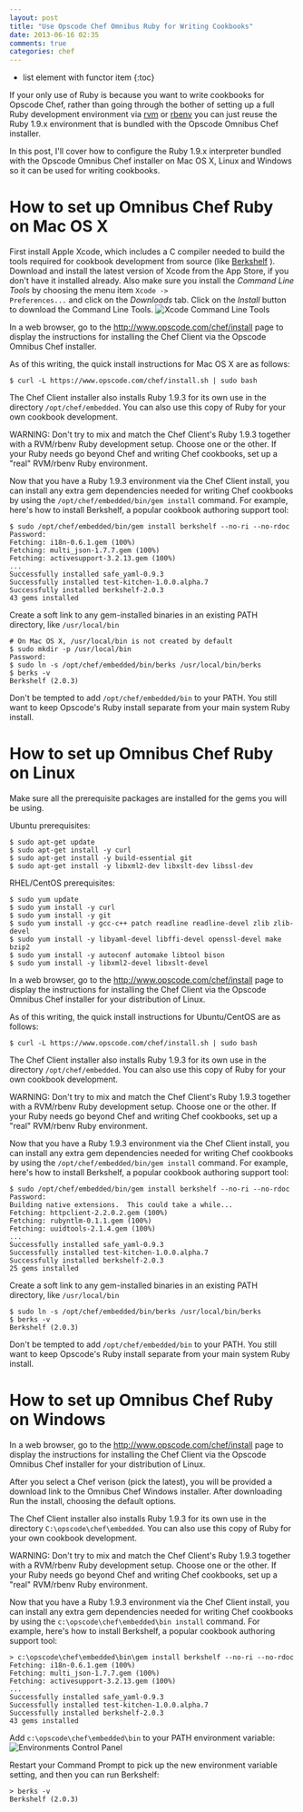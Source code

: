 ```yaml
---
layout: post
title: "Use Opscode Chef Omnibus Ruby for Writing Cookbooks"
date: 2013-06-16 02:35
comments: true
categories: chef
---
```

* list element with functor item
{:toc}

If your only use of Ruby is because you want to write cookbooks for Opscode
Chef, rather than going through the bother of setting up a full Ruby
development environment via [rvm](http://misheska.com/blog/2013/06/16/using-rvm-to-manage-multiple-versions-of-ruby/) or [rbenv](http://misheska.com/blog/2013/06/15/using-rbenv-to-manage-multiple-versions-of-ruby/)
you can just reuse the Ruby 1.9.x environment that is bundled with the
Opscode Omnibus Chef installer.

In this post, I'll cover how to configure the Ruby 1.9.x interpreter bundled
with the Opscode Omnibus Chef installer on Mac OS X, Linux and Windows so
it can be used for writing cookbooks.

How to set up Omnibus Chef Ruby on Mac OS X
===========================================
First install Apple Xcode, which includes a C compiler needed to build the
tools required for cookbook development from source (like
[Berkshelf](http://misheska.com/blog/2013/06/16/getting-started-writing-chef-cookbooks-the-berkshelf-way/) ).
Download and install the latest version of Xcode from the App Store, if you
don't have it installed already.  Also make sure you install the *Command Line
Tools* by choosing the menu item <code>Xcode -> Preferences...</code> and click
on the *Downloads* tab.  Click on the *Install* button to download the
Command Line Tools.
![Xcode Command Line Tools](/images/xcodecommandline.png)

In a web browser, go to the <http://www.opscode.com/chef/install> page to
display the instructions for installing the Chef Client via the Opscode
Omnibus Chef installer.

As of this writing, the quick install instructions for Mac OS X are as
follows:

    $ curl -L https://www.opscode.com/chef/install.sh | sudo bash

The Chef Client installer also installs Ruby 1.9.3 for its own use in
the directory `/opt/chef/embedded`.  You can also use this copy of Ruby
for your own cookbook development.

WARNING: Don't try to mix and match the Chef Client's Ruby 1.9.3 together
with a RVM/rbenv Ruby development setup.  Choose one or the other.  If your
Ruby needs go beyond Chef and writing Chef cookbooks, set up a "real"
RVM/rbenv Ruby environment.

Now that you have a Ruby 1.9.3 environment via the Chef Client install, you
can install any extra gem dependencies needed for writing Chef cookbooks by
using the `/opt/chef/embedded/bin/gem install` command.  For example, here's
how to install Berkshelf, a popular cookbook authoring support tool:

    $ sudo /opt/chef/embedded/bin/gem install berkshelf --no-ri --no-rdoc
    Password:
    Fetching: i18n-0.6.1.gem (100%)
    Fetching: multi_json-1.7.7.gem (100%)
    Fetching: activesupport-3.2.13.gem (100%)
    ...
    Successfully installed safe_yaml-0.9.3
    Successfully installed test-kitchen-1.0.0.alpha.7
    Successfully installed berkshelf-2.0.3
    43 gems installed

Create a soft link to any gem-installed binaries in an existing PATH directory,
like `/usr/local/bin`

    # On Mac OS X, /usr/local/bin is not created by default
    $ sudo mkdir -p /usr/local/bin
    Password:
    $ sudo ln -s /opt/chef/embedded/bin/berks /usr/local/bin/berks
    $ berks -v
    Berkshelf (2.0.3)

Don't be tempted to add `/opt/chef/embedded/bin` to your PATH.  You still want
to keep Opscode's Ruby install separate from your main system Ruby install.

How to set up Omnibus Chef Ruby on Linux
========================================
Make sure all the prerequisite packages are installed for the gems you will
be using.

Ubuntu prerequisites:

    $ sudo apt-get update
    $ sudo apt-get install -y curl
    $ sudo apt-get install -y build-essential git
    $ sudo apt-get install -y libxml2-dev libxslt-dev libssl-dev

RHEL/CentOS prerequisites:

    $ sudo yum update
    $ sudo yum install -y curl
    $ sudo yum install -y git
    $ sudo yum install -y gcc-c++ patch readline readline-devel zlib zlib-devel
    $ sudo yum install -y libyaml-devel libffi-devel openssl-devel make bzip2
    $ sudo yum install -y autoconf automake libtool bison
    $ sudo yum install -y libxml2-devel libxslt-devel

In a web browser, go to the <http://www.opscode.com/chef/install> page to
display the instructions for installing the Chef Client via the Opscode
Omnibus Chef installer for your distribution of Linux.

As of this writing, the quick install instructions for Ubuntu/CentOS are as
follows:

    $ curl -L https://www.opscode.com/chef/install.sh | sudo bash

The Chef Client installer also installs Ruby 1.9.3 for its own use in
the directory `/opt/chef/embedded`.  You can also use this copy of Ruby
for your own cookbook development.

WARNING: Don't try to mix and match the Chef Client's Ruby 1.9.3 together
with a RVM/rbenv Ruby development setup.  Choose one or the other.  If your
Ruby needs go beyond Chef and writing Chef cookbooks, set up a "real"
RVM/rbenv Ruby environment.

Now that you have a Ruby 1.9.3 environment via the Chef Client install, you
can install any extra gem dependencies needed for writing Chef cookbooks by
using the `/opt/chef/embedded/bin/gem install` command.  For example, here's
how to install Berkshelf, a popular cookbook authoring support tool:

    $ sudo /opt/chef/embedded/bin/gem install berkshelf --no-ri --no-rdoc
    Password:
    Building native extensions.  This could take a while...
    Fetching: httpclient-2.2.0.2.gem (100%)
    Fetching: rubyntlm-0.1.1.gem (100%)
    Fetching: uuidtools-2.1.4.gem (100%)
    ...
    Successfully installed safe_yaml-0.9.3
    Successfully installed test-kitchen-1.0.0.alpha.7
    Successfully installed berkshelf-2.0.3
    25 gems installed

Create a soft link to any gem-installed binaries in an existing PATH directory,
like `/usr/local/bin`

    $ sudo ln -s /opt/chef/embedded/bin/berks /usr/local/bin/berks
    $ berks -v
    Berkshelf (2.0.3)

Don't be tempted to add `/opt/chef/embedded/bin` to your PATH.  You still want
to keep Opscode's Ruby install separate from your main system Ruby install.

How to set up Omnibus Chef Ruby on Windows
==========================================
In a web browser, go to the <http://www.opscode.com/chef/install> page to
display the instructions for installing the Chef Client via the Opscode
Omnibus Chef installer for your distribution of Linux.

After you select a Chef verison (pick the latest), you will be provided
a download link to the Omnibus Chef Windows installer.  After downloading
Run the install, choosing the default options.

The Chef Client installer also installs Ruby 1.9.3 for its own use in
the directory `C:\opscode\chef\embedded`.  You can also use this copy of Ruby
for your own cookbook development.

WARNING: Don't try to mix and match the Chef Client's Ruby 1.9.3 together
with a RVM/rbenv Ruby development setup.  Choose one or the other.  If your
Ruby needs go beyond Chef and writing Chef cookbooks, set up a "real"
RVM/rbenv Ruby environment.

Now that you have a Ruby 1.9.3 environment via the Chef Client install, you
can install any extra gem dependencies needed for writing Chef cookbooks by
using the `c:\opscode\chef\embedded\bin install` command.  For example,
here's how to install Berkshelf, a popular cookbook authoring support tool:

    > c:\opscode\chef\embedded\bin\gem install berkshelf --no-ri --no-rdoc
    Fetching: i18n-0.6.1.gem (100%)
    Fetching: multi_json-1.7.7.gem (100%)
    Fetching: activesupport-3.2.13.gem (100%)
    ...
    Successfully installed safe_yaml-0.9.3
    Successfully installed test-kitchen-1.0.0.alpha.7
    Successfully installed berkshelf-2.0.3
    43 gems installed

Add `c:\opscode\chef\embedded\bin` to your PATH environment variable:
![Environments Control Panel](/images/opscodechefpathwin.png)

Restart your Command Prompt to pick up the new environment variable setting,
and then you can run Berkshelf:
    
    > berks -v
    Berkshelf (2.0.3)
